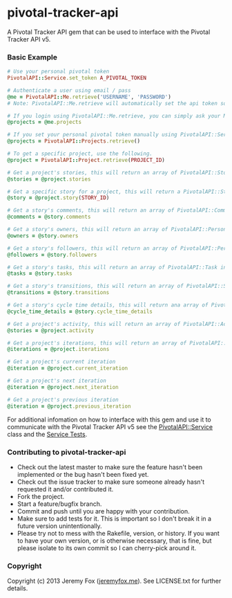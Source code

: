 pivotal-tracker-api
===================

A Pivotal Tracker API gem that can be used to interface with the Pivotal Tracker API v5.

### Basic Example

```ruby
# Use your personal pivotal token
PivotalAPI::Service.set_token A_PIVOTAL_TOKEN
```

```ruby
# Authenticate a user using email / pass
@me = PivotalAPI::Me.retrieve('USERNAME', 'PASSWORD')
# Note: PivotalAPI::Me.retrieve will automatically set the api token so there is no need to use PivotalAPI::Service.set_token if you use PivotalAPI::Me.retrieve to login
```

```ruby
# If you login using PivotalAPI::Me.retrieve, you can simply ask your Me object for your projects.
@projects = @me.projects

# If you set your personal pivotal token manually using PivotalAPI::Service.set_token, you can get your projects using the following.
@projects = PivotalAPI::Projects.retrieve()
```

```ruby
# To get a specific project, use the following.
@project = PivotalAPI::Project.retrieve(PROJECT_ID)
```

```ruby
# Get a project's stories, this will return an array of PivotalAPI::Story instance's
@stories = @project.stories
```

```ruby
# Get a specific story for a project, this will return a PivotalAPI::Story instance
@story = @project.story(STORY_ID)
```

```ruby
# Get a story's comments, this will return an array of PivotalAPI::Comment instance's
@comments = @story.comments
```

```ruby
# Get a story's owners, this will return an array of PivotalAPI::Person instance's
@owners = @story.owners
```

```ruby
# Get a story's followers, this will return an array of PivotalAPI::Person instance's
@followers = @story.followers
```

```ruby
# Get a story's tasks, this will return an array of PivotalAPI::Task instance's
@tasks = @story.tasks
```

```ruby
# Get a story's transitions, this will return an array of PivotalAPI::StoryTransition instance's
@transitions = @story.transitions
```

```ruby
# Get a story's cycle time details, this will return ana array of PivotalAPI::CycleTimeDetails instance's
@cycle_time_details = @story.cycle_time_details
```

```ruby
# Get a project's activity, this will return an array of PivotalAPI::Activity instance's
@stories = @project.activity
```

```ruby
# Get a project's iterations, this will return an array of PivotalAPI::Iteration instance's
@iterations = @project.iterations
```

```ruby
# Get a project's current iteration
@iteration = @project.current_iteration
```

```ruby
# Get a project's next iteration
@iteration = @project.next_iteration
```

```ruby
# Get a project's previous iteration
@iteration = @project.previous_iteration
```

For additional infomation on how to interface with this gem and use it to communicate with the Pivotal Tracker API v5 see the [PivotalAPI::Service](https://github.com/atljeremy/pivotal-tracker-api/blob/master/lib/pivotal-tracker-api/service.rb) class and the [Service Tests](https://github.com/atljeremy/pivotal-tracker-api/blob/master/test/test_service.rb).

### Contributing to pivotal-tracker-api
 
* Check out the latest master to make sure the feature hasn't been implemented or the bug hasn't been fixed yet.
* Check out the issue tracker to make sure someone already hasn't requested it and/or contributed it.
* Fork the project.
* Start a feature/bugfix branch.
* Commit and push until you are happy with your contribution.
* Make sure to add tests for it. This is important so I don't break it in a future version unintentionally.
* Please try not to mess with the Rakefile, version, or history. If you want to have your own version, or is otherwise necessary, that is fine, but please isolate to its own commit so I can cherry-pick around it.

### Copyright

Copyright (c) 2013 Jeremy Fox ([jeremyfox.me](http://www.jeremyfox.me)). See LICENSE.txt for
further details.

